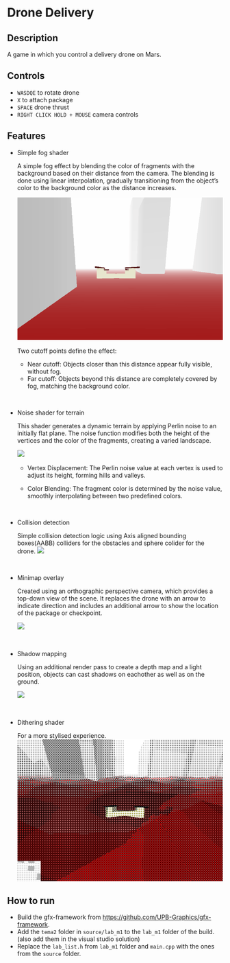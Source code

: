 # Drone Delivery

## Description
A game in which you control a delivery drone on Mars.

## Controls

- `WASDQE` to rotate drone
- `X` to attach package
- `SPACE` drone thrust
- `RIGHT CLICK HOLD + MOUSE` camera controls

## Features

- Simple fog shader

    A simple fog effect by blending the color of fragments with the background based on
    their distance from the camera. The blending is done using linear interpolation,
    gradually transitioning from the object’s color to the background color
    as the distance increases.

    <img src = ./gifs/fog.gif>
    
    Two cutoff points define the effect:

    - Near cutoff: Objects closer than this distance appear fully visible, without fog.
    - Far cutoff: Objects beyond this distance are completely covered by fog, matching the background color.

 <p> <br> </p>

- Noise shader for terrain

   This shader generates a dynamic terrain by applying Perlin noise to an initially flat plane. The noise function modifies both the height of the vertices and the color of the fragments, creating a varied landscape.
    
    <img src = ./gifs/terrain.gif>

    - Vertex Displacement: The Perlin noise value at each vertex is used to adjust its height, forming hills and valleys.

    - Color Blending: The fragment color is determined by the noise value, smoothly interpolating between two predefined colors.

 <p> <br> </p>

- Collision detection

    Simple collision detection logic using Axis aligned bounding boxes(AABB) colliders
    for the obstacles and sphere colider for the drone.
    <img src = ./gifs/collision.gif>

 <p> <br> </p>

- Minimap overlay

    Created using an orthographic perspective camera, which provides a top-down view
    of the scene. It replaces the drone with an arrow to indicate direction and
    includes an additional arrow to show the location of the package or checkpoint.

    <img src = ./gifs/minimap.gif>

 <p> <br> </p>

- Shadow mapping

    Using an additional render pass to create a depth map and a light position,
    objects can cast shadows on eachother as well as on the ground.

    <img src = ./gifs/shadow.gif>

 <p> <br> </p>

- Dithering shader

    For a more stylised experience.
    <img src = ./gifs/finished.gif>

## How to run

- Build the gfx-framework from https://github.com/UPB-Graphics/gfx-framework.
- Add the `tema2` folder in `source/lab_m1` to the `lab_m1` folder of the build. (also add them in the visual studio solution)
- Replace the `lab_list.h` from `lab_m1` folder and `main.cpp` with the ones from the `source` folder.
